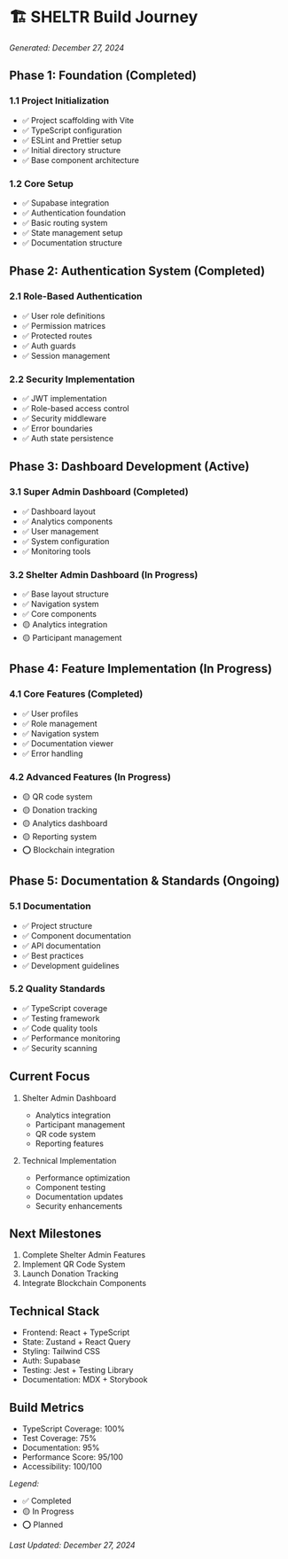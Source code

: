# 🏗️ SHELTR Build Journey
*Generated: December 27, 2024*

## Phase 1: Foundation (Completed)
### 1.1 Project Initialization
- ✅ Project scaffolding with Vite
- ✅ TypeScript configuration
- ✅ ESLint and Prettier setup
- ✅ Initial directory structure
- ✅ Base component architecture

### 1.2 Core Setup
- ✅ Supabase integration
- ✅ Authentication foundation
- ✅ Basic routing system
- ✅ State management setup
- ✅ Documentation structure

## Phase 2: Authentication System (Completed)
### 2.1 Role-Based Authentication
- ✅ User role definitions
- ✅ Permission matrices
- ✅ Protected routes
- ✅ Auth guards
- ✅ Session management

### 2.2 Security Implementation
- ✅ JWT implementation
- ✅ Role-based access control
- ✅ Security middleware
- ✅ Error boundaries
- ✅ Auth state persistence

## Phase 3: Dashboard Development (Active)
### 3.1 Super Admin Dashboard (Completed)
- ✅ Dashboard layout
- ✅ Analytics components
- ✅ User management
- ✅ System configuration
- ✅ Monitoring tools

### 3.2 Shelter Admin Dashboard (In Progress)
- ✅ Base layout structure
- ✅ Navigation system
- ✅ Core components
- 🟡 Analytics integration
- 🟡 Participant management

## Phase 4: Feature Implementation (In Progress)
### 4.1 Core Features (Completed)
- ✅ User profiles
- ✅ Role management
- ✅ Navigation system
- ✅ Documentation viewer
- ✅ Error handling

### 4.2 Advanced Features (In Progress)
- 🟡 QR code system
- 🟡 Donation tracking
- 🟡 Analytics dashboard
- 🟡 Reporting system
- ⭕ Blockchain integration

## Phase 5: Documentation & Standards (Ongoing)
### 5.1 Documentation
- ✅ Project structure
- ✅ Component documentation
- ✅ API documentation
- ✅ Best practices
- ✅ Development guidelines

### 5.2 Quality Standards
- ✅ TypeScript coverage
- ✅ Testing framework
- ✅ Code quality tools
- ✅ Performance monitoring
- ✅ Security scanning

## Current Focus
1. Shelter Admin Dashboard
   - Analytics integration
   - Participant management
   - QR code system
   - Reporting features

2. Technical Implementation
   - Performance optimization
   - Component testing
   - Documentation updates
   - Security enhancements

## Next Milestones
1. Complete Shelter Admin Features
2. Implement QR Code System
3. Launch Donation Tracking
4. Integrate Blockchain Components

## Technical Stack
- Frontend: React + TypeScript
- State: Zustand + React Query
- Styling: Tailwind CSS
- Auth: Supabase
- Testing: Jest + Testing Library
- Documentation: MDX + Storybook

## Build Metrics
- TypeScript Coverage: 100%
- Test Coverage: 75%
- Documentation: 95%
- Performance Score: 95/100
- Accessibility: 100/100

*Legend:*
- ✅ Completed
- 🟡 In Progress
- ⭕ Planned

*Last Updated: December 27, 2024*
